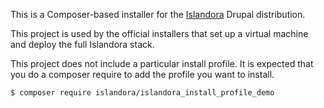 This is a Composer-based installer for the [Islandora](https://github.com/islandora/documentation) Drupal distribution.

This project is used by the official installers that set up a virtual machine and deploy the full Islandora stack.

This project does not include a particular install profile. It is expected that you do a composer require to add the profile you want to install.

    $ composer require islandora/islandora_install_profile_demo
